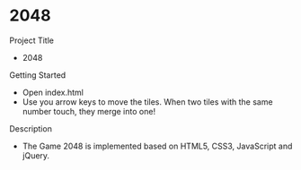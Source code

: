 # 2048

Project Title
- 2048

Getting Started
- Open index.html
- Use you arrow keys to move the tiles. When two tiles with the same number touch, they merge into one!

Description
- The Game 2048 is implemented based on HTML5, CSS3, JavaScript and jQuery.

